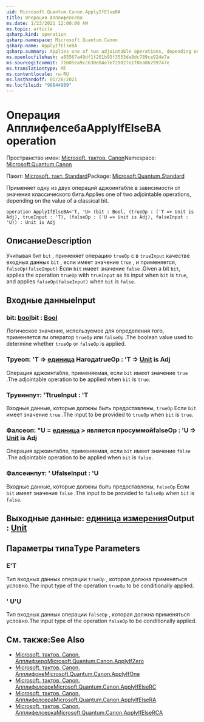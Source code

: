 ```yaml
---
uid: Microsoft.Quantum.Canon.ApplyIfElseBA
title: Операция Апплифелсеба
ms.date: 1/23/2021 12:00:00 AM
ms.topic: article
qsharp.kind: operation
qsharp.namespace: Microsoft.Quantum.Canon
qsharp.name: ApplyIfElseBA
qsharp.summary: Applies one of two adjointable operations, depending on the value of a classical bit.
ms.openlocfilehash: a85567a49df1f261b95f3553da8dc789ce924e7a
ms.sourcegitcommit: 71605ea9cc630e84e7ef29027e1f0ea06299747e
ms.translationtype: MT
ms.contentlocale: ru-RU
ms.lasthandoff: 01/26/2021
ms.locfileid: "98844989"
---
```

# <a name="applyifelseba-operation"></a><span data-ttu-id="1424a-102">Операция Апплифелсеба</span><span class="sxs-lookup"><span data-stu-id="1424a-102">ApplyIfElseBA operation</span></span>

<span data-ttu-id="1424a-103">Пространство имен: [Microsoft. тактов. Canon](xref:Microsoft.Quantum.Canon)</span><span class="sxs-lookup"><span data-stu-id="1424a-103">Namespace: [Microsoft.Quantum.Canon](xref:Microsoft.Quantum.Canon)</span></span>

<span data-ttu-id="1424a-104">Пакет: [Microsoft. такт. Standard](https://nuget.org/packages/Microsoft.Quantum.Standard)</span><span class="sxs-lookup"><span data-stu-id="1424a-104">Package: [Microsoft.Quantum.Standard](https://nuget.org/packages/Microsoft.Quantum.Standard)</span></span>


<span data-ttu-id="1424a-105">Применяет одну из двух операций аджоинтабле в зависимости от значения классического бита.</span><span class="sxs-lookup"><span data-stu-id="1424a-105">Applies one of two adjointable operations, depending on the value of a classical bit.</span></span>

```qsharp
operation ApplyIfElseBA<'T, 'U> (bit : Bool, (trueOp : ('T => Unit is Adj), trueInput : 'T), (falseOp : ('U => Unit is Adj), falseInput : 'U)) : Unit is Adj
```


## <a name="description"></a><span data-ttu-id="1424a-106">Описание</span><span class="sxs-lookup"><span data-stu-id="1424a-106">Description</span></span>

<span data-ttu-id="1424a-107">Учитывая бит `bit` , применяет операцию `trueOp` с в `trueInput` качестве входных данных `bit` , если имеет значение `true` , и применяется, `falseOp(falseInput)` Если `bit` имеет значение `false` .</span><span class="sxs-lookup"><span data-stu-id="1424a-107">Given a bit `bit`, applies the operation `trueOp` with `trueInput` as its input when `bit` is `true`, and applies `falseOp(falseInput)` when `bit` is `false`.</span></span>

## <a name="input"></a><span data-ttu-id="1424a-108">Входные данные</span><span class="sxs-lookup"><span data-stu-id="1424a-108">Input</span></span>

### <a name="bit--bool"></a><span data-ttu-id="1424a-109">bit: [bool](xref:microsoft.quantum.lang-ref.bool)</span><span class="sxs-lookup"><span data-stu-id="1424a-109">bit : [Bool](xref:microsoft.quantum.lang-ref.bool)</span></span>

<span data-ttu-id="1424a-110">Логическое значение, используемое для определения того, применяется ли оператор `trueOp` или `falseOp` .</span><span class="sxs-lookup"><span data-stu-id="1424a-110">The boolean value used to determine whether `trueOp` or `falseOp` is applied.</span></span>


### <a name="trueop--t--unit--is-adj"></a><span data-ttu-id="1424a-111">Труеоп: 'T => [единица](xref:microsoft.quantum.lang-ref.unit)  Нагода</span><span class="sxs-lookup"><span data-stu-id="1424a-111">trueOp : 'T => [Unit](xref:microsoft.quantum.lang-ref.unit)  is Adj</span></span>

<span data-ttu-id="1424a-112">Операция аджоинтабле, применяемая, если `bit` имеет значение `true` .</span><span class="sxs-lookup"><span data-stu-id="1424a-112">The adjointable operation to be applied when `bit` is `true`.</span></span>


### <a name="trueinput--t"></a><span data-ttu-id="1424a-113">Труеинпут: 'T</span><span class="sxs-lookup"><span data-stu-id="1424a-113">trueInput : 'T</span></span>

<span data-ttu-id="1424a-114">Входные данные, которые должны быть предоставлены, `trueOp` Если `bit` имеет значение `true` .</span><span class="sxs-lookup"><span data-stu-id="1424a-114">The input to be provided to `trueOp` when `bit` is `true`.</span></span>


### <a name="falseop--u--unit--is-adj"></a><span data-ttu-id="1424a-115">Фалсеоп: "U = [единица](xref:microsoft.quantum.lang-ref.unit) > является просуммой</span><span class="sxs-lookup"><span data-stu-id="1424a-115">falseOp : 'U => [Unit](xref:microsoft.quantum.lang-ref.unit)  is Adj</span></span>

<span data-ttu-id="1424a-116">Операция аджоинтабле, применяемая, если `bit` имеет значение `false` .</span><span class="sxs-lookup"><span data-stu-id="1424a-116">The adjointable operation to be applied when `bit` is `false`.</span></span>


### <a name="falseinput--u"></a><span data-ttu-id="1424a-117">Фалсеинпут: ' U</span><span class="sxs-lookup"><span data-stu-id="1424a-117">falseInput : 'U</span></span>

<span data-ttu-id="1424a-118">Входные данные, которые должны быть предоставлены, `falseOp` Если `bit` имеет значение `false` .</span><span class="sxs-lookup"><span data-stu-id="1424a-118">The input to be provided to `falseOp` when `bit` is `false`.</span></span>



## <a name="output--unit"></a><span data-ttu-id="1424a-119">Выходные данные: [единица измерения](xref:microsoft.quantum.lang-ref.unit)</span><span class="sxs-lookup"><span data-stu-id="1424a-119">Output : [Unit](xref:microsoft.quantum.lang-ref.unit)</span></span>



## <a name="type-parameters"></a><span data-ttu-id="1424a-120">Параметры типа</span><span class="sxs-lookup"><span data-stu-id="1424a-120">Type Parameters</span></span>

### <a name="t"></a><span data-ttu-id="1424a-121">Е</span><span class="sxs-lookup"><span data-stu-id="1424a-121">'T</span></span>

<span data-ttu-id="1424a-122">Тип входных данных операции `trueOp` , которая должна применяться условно.</span><span class="sxs-lookup"><span data-stu-id="1424a-122">The input type of the operation `trueOp` to be conditionally applied.</span></span>
### <a name="u"></a><span data-ttu-id="1424a-123">' U</span><span class="sxs-lookup"><span data-stu-id="1424a-123">'U</span></span>

<span data-ttu-id="1424a-124">Тип входных данных операции `falseOp` , которая должна применяться условно.</span><span class="sxs-lookup"><span data-stu-id="1424a-124">The input type of the operation `falseOp` to be conditionally applied.</span></span>

## <a name="see-also"></a><span data-ttu-id="1424a-125">См. также:</span><span class="sxs-lookup"><span data-stu-id="1424a-125">See Also</span></span>

- [<span data-ttu-id="1424a-126">Microsoft. тактов. Canon. Апплифзеро</span><span class="sxs-lookup"><span data-stu-id="1424a-126">Microsoft.Quantum.Canon.ApplyIfZero</span></span>](xref:Microsoft.Quantum.Canon.ApplyIfZero)
- [<span data-ttu-id="1424a-127">Microsoft. тактов. Canon. Апплифоне</span><span class="sxs-lookup"><span data-stu-id="1424a-127">Microsoft.Quantum.Canon.ApplyIfOne</span></span>](xref:Microsoft.Quantum.Canon.ApplyIfOne)
- [<span data-ttu-id="1424a-128">Microsoft. тактов. Canon. Апплифелсерк</span><span class="sxs-lookup"><span data-stu-id="1424a-128">Microsoft.Quantum.Canon.ApplyIfElseRC</span></span>](xref:Microsoft.Quantum.Canon.ApplyIfElseRC)
- [<span data-ttu-id="1424a-129">Microsoft. тактов. Canon. Апплифелсера</span><span class="sxs-lookup"><span data-stu-id="1424a-129">Microsoft.Quantum.Canon.ApplyIfElseRA</span></span>](xref:Microsoft.Quantum.Canon.ApplyIfElseRA)
- [<span data-ttu-id="1424a-130">Microsoft. тактов. Canon. Апплифелсерка</span><span class="sxs-lookup"><span data-stu-id="1424a-130">Microsoft.Quantum.Canon.ApplyIfElseRCA</span></span>](xref:Microsoft.Quantum.Canon.ApplyIfElseRCA)